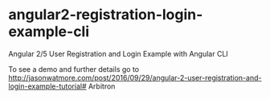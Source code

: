 # angular2-registration-login-example-cli

Angular 2/5 User Registration and Login Example with Angular CLI

To see a demo and further details go to http://jasonwatmore.com/post/2016/09/29/angular-2-user-registration-and-login-example-tutorial# Arbitron
